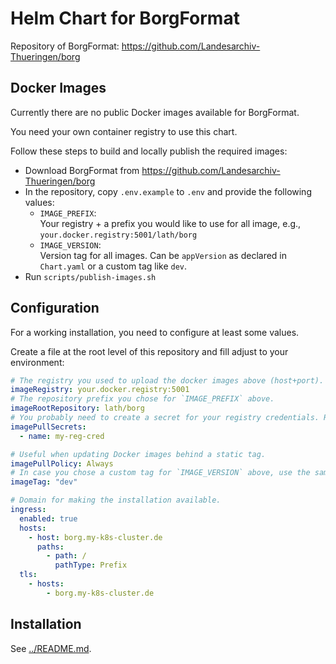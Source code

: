 # Helm Chart for BorgFormat

Repository of BorgFormat: https://github.com/Landesarchiv-Thueringen/borg

## Docker Images

Currently there are no public Docker images available for BorgFormat.

You need your own container registry to use this chart.

Follow these steps to build and locally publish the required images:

- Download BorgFormat from https://github.com/Landesarchiv-Thueringen/borg
- In the repository, copy `.env.example` to `.env` and provide the following values:
    - `IMAGE_PREFIX`:  
      Your registry + a prefix you would like to use for all image, e.g., `your.docker.registry:5001/lath/borg`
    - `IMAGE_VERSION`:  
      Version tag for all images. Can be `appVersion` as declared in `Chart.yaml` or a custom tag like `dev`.
- Run `scripts/publish-images.sh`

## Configuration

For a working installation, you need to configure at least some values.

Create a file at the root level of this repository and fill adjust to your environment:

```yaml
# The registry you used to upload the docker images above (host+port).
imageRegistry: your.docker.registry:5001
# The repository prefix you chose for `IMAGE_PREFIX` above.
imageRootRepository: lath/borg
# You probably need to create a secret for your registry credentials. Refer to Kubernetes documentation for further information.
imagePullSecrets:
  - name: my-reg-cred

# Useful when updating Docker images behind a static tag.
imagePullPolicy: Always
# In case you chose a custom tag for `IMAGE_VERSION` above, use the same value here.
imageTag: "dev"

# Domain for making the installation available.
ingress:
  enabled: true
  hosts:
    - host: borg.my-k8s-cluster.de
      paths:
        - path: /
          pathType: Prefix
  tls:
    - hosts:
        - borg.my-k8s-cluster.de
```

## Installation

See [../README.md](../README.md#installation).